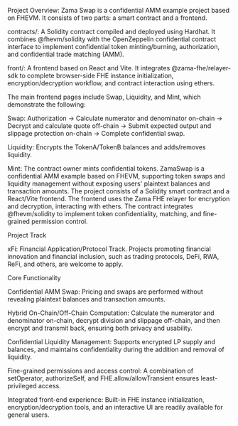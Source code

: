 Project Overview: Zama Swap is a confidential AMM example project based on FHEVM. It consists of two parts: a smart contract and a frontend.

contracts/: A Solidity contract compiled and deployed using Hardhat. It combines @fhevm/solidity with the OpenZeppelin confidential contract interface to implement confidential token minting/burning, authorization, and confidential trade matching (AMM).

front/: A frontend based on React and Vite. It integrates @zama-fhe/relayer-sdk to complete browser-side FHE instance initialization, encryption/decryption workflow, and contract interaction using ethers.

The main frontend pages include Swap, Liquidity, and Mint, which demonstrate the following:

Swap: Authorization → Calculate numerator and denominator on-chain → Decrypt and calculate quote off-chain → Submit expected output and slippage protection on-chain → Complete confidential swap.

Liquidity: Encrypts the TokenA/TokenB balances and adds/removes liquidity.

Mint: The contract owner mints confidential tokens. ZamaSwap is a confidential AMM example based on FHEVM, supporting token swaps and liquidity management without exposing users' plaintext balances and transaction amounts. The project consists of a Solidity smart contract and a React/Vite frontend. The frontend uses the Zama FHE relayer for encryption and decryption, interacting with ethers. The contract integrates @fhevm/solidity to implement token confidentiality, matching, and fine-grained permission control.

Project Track

xFi: Financial Application/Protocol Track. Projects promoting financial innovation and financial inclusion, such as trading protocols, DeFi, RWA, ReFi, and others, are welcome to apply.

Core Functionality

Confidential AMM Swap: Pricing and swaps are performed without revealing plaintext balances and transaction amounts.

Hybrid On-Chain/Off-Chain Computation: Calculate the numerator and denominator on-chain, decrypt division and slippage off-chain, and then encrypt and transmit back, ensuring both privacy and usability.

Confidential Liquidity Management: Supports encrypted LP supply and balances, and maintains confidentiality during the addition and removal of liquidity.

Fine-grained permissions and access control: A combination of setOperator, authorizeSelf, and FHE.allow/allowTransient ensures least-privileged access.

Integrated front-end experience: Built-in FHE instance initialization, encryption/decryption tools, and an interactive UI are readily available for general users.